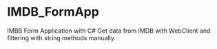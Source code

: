 # IMDB_FormApp

IMBB Form Application with C#
Get data from IMDB with WebClient and filtering with string methods manually.
